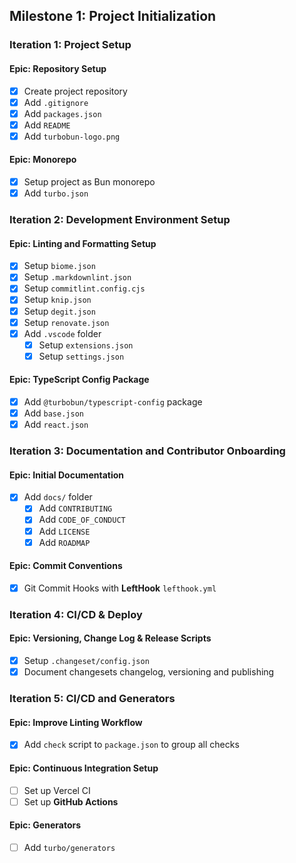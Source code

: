 ## Milestone 1: Project Initialization

### Iteration 1: Project Setup

#### Epic: Repository Setup

- [x] Create project repository
- [x] Add `.gitignore`
- [x] Add `packages.json`
- [x] Add `README`
- [x] Add `turbobun-logo.png`

#### Epic: Monorepo

- [x] Setup project as Bun monorepo
- [x] Add `turbo.json`

### Iteration 2: Development Environment Setup

#### Epic: Linting and Formatting Setup

- [x] Setup `biome.json`
- [x] Setup `.markdownlint.json`
- [x] Setup `commitlint.config.cjs`
- [x] Setup `knip.json`
- [x] Setup `degit.json`
- [x] Setup `renovate.json`
- [x] Add `.vscode` folder
  - [x] Setup `extensions.json`
  - [x] Setup `settings.json`

#### Epic: TypeScript Config Package

- [x] Add `@turbobun/typescript-config` package
- [x] Add `base.json`
- [x] Add `react.json`

### Iteration 3: Documentation and Contributor Onboarding

#### Epic: Initial Documentation

- [x] Add `docs/` folder
  - [x] Add `CONTRIBUTING`
  - [x] Add `CODE_OF_CONDUCT`
  - [x] Add `LICENSE`
  - [x] Add `ROADMAP`

#### Epic: Commit Conventions

- [x] Git Commit Hooks with **LeftHook** `lefthook.yml`

### Iteration 4: CI/CD & Deploy

#### Epic: Versioning, Change Log & Release Scripts

- [x] Setup `.changeset/config.json`
- [x] Document changesets changelog, versioning and publishing

### Iteration 5: CI/CD and Generators

#### Epic: Improve Linting Workflow

- [x] Add `check` script to `package.json` to group all checks

#### Epic: Continuous Integration Setup

- [ ] Set up Vercel CI
- [ ] Set up **GitHub Actions**

#### Epic: Generators

- [ ] Add `turbo/generators`
